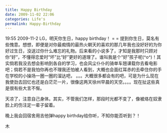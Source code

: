 ```yaml
---
title: Happy Birthday
date: 2009-11-02 22:06
categories: Life's
permalink: Happy-Birthday
---
```


19:55 2009-11-2
LG，明天你生日，happy birthday！
= =
提到你生日，莫名有些愧意。想想，即便是对你最痴情的最热火朝天的喜欢的那几年我也没好好的为你好过生日，没送过你什么难忘的礼物。后来看的小说多了，才知是我那时只顾对你“好”，不懂得恋爱时“坏”比“好”更好的道理了。谁叫我是个“好”孩子呢(^o^)！其实倘若我没去想会影响到各自的学习，也会风尘仆仆的骑单车翘课载你去看电影吧；倘若不是我怕你再也不理我还怕被人看到，大概也会面红耳赤的去牵住你的手在学校的小操场一圈一圈的溜达吧， 。。。大概很多都会有的吧，可是为什么现在我使劲去回忆也还是白茫茫一片，很像这两天徐州早晨的天空。。。。现在扯这些真是很有些大言不惭。

天凉了，注意自己身体。其实，不管我们怎样，那段时光都不变了，像被烙在奴隶脸上的伤注定一辈子留着。

晚上我会回宿舍用吉他弹happy birthday给你听，不知你能否听到？！

木